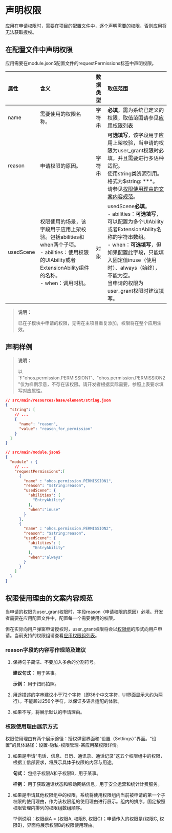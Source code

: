 # 声明权限

应用在申请权限时，需要在项目的配置文件中，逐个声明需要的权限，否则应用将无法获取授权。

## 在配置文件中声明权限

应用需要在module.json5配置文件的requestPermissions标签中声明权限。

| 属性 | 含义 | 数据类型 | 取值范围 |
| :-------- | :-------- | :-------- | :-------- |
| name | 需要使用的权限名称。 | 字符串 | **必填**，需为系统已定义的权限，取值范围请参见[应用权限列表](./cj-permissions-for-all.md)|
| reason | 申请权限的原因。 | 字符串 | **可选填写**，该字段用于应用上架校验，当申请的权限为user_grant权限时必填，并且需要进行多语种适配。<br>使用string类资源引用。格式为$string: \*\*\*。<br/>请参见[权限使用理由的文案内容规范](#权限使用理由的文案内容规范)。 |
| usedScene | 权限使用的场景，该字段用于应用上架校验。包括abilities和when两个子项。<br/>- abilities：使用权限的UIAbility或者ExtensionAbility组件的名称。<br/>- when：调用时机。 | 对象 | usedScene**必填**。<br/>- abilities：**可选填写**，可以配置为多个UIAbility或者ExtensionAbility名称的字符串数组。<br/>- when：**可选填写**，但如果配置此字段，只能填入固定值inuse（使用时）、always（始终），不能为空。<br/>当申请的权限为user_grant权限时建议填写。 |

> **说明：**
>
> 已在子模块中申请的权限，无需在主项目重复添加，权限将在整个应用生效。

## 声明样例

> **说明：**
>
> 以下"ohos.permission.PERMISSION1"、"ohos.permission.PERMISSION2"仅为样例示意，不存在该权限。请开发者根据实际需要，参照上表要求填写对应属性。

```json
// src/main/resources/base/element/string.json
{
  "string": [
    // ...
    {
      "name": "reason",
      "value": "reason_for_permission"
    }
  ]
}
```

```json
// src/main/module.json5
{
  "module" : {
    // ...
    "requestPermissions":[
      {
        "name" : "ohos.permission.PERMISSION1",
        "reason": "$string:reason",
        "usedScene": {
          "abilities": [
            "EntryAbility"
          ],
          "when":"inuse"
        }
      },
      {
        "name" : "ohos.permission.PERMISSION2",
        "reason": "$string:reason",
        "usedScene": {
          "abilities": [
            "EntryAbility"
          ],
          "when":"always"
        }
      }
    ]
  }
}
```

## 权限使用理由的文案内容规范

当申请的权限为user_grant权限时，字段reason（申请权限的原因）必填。开发者需要在应用配置文件中，配置每一个需要使用的权限。

但在实际向用户弹窗申请授权时，user_grant权限将会以[权限组](./cj-app-permission-mgmt-overview.md#权限组和子权限)的形式向用户申请。当前支持的权限组请查看[应用权限组列表](./cj-app-permission-group-list.md)。

### reason字段的内容写作规范及建议

<!--RP1-->

1. 保持句子简洁、不要加入多余的分割符号。

   **建议句式：** 用于某事。

   **示例：** 用于扫码拍照。

2. 用途描述的字串建议小于72个字符（即36个中文字符，UI界面显示大约为两行）。不能超过256个字符，以保证多语言适配的体验。

3. 如果不写，将展示默认的申请理由。

<!--RP1End-->

### 权限使用理由展示方式

权限使用理由有两个展示途径：授权弹窗界面和“设置（Settings）”界面。“设置”的具体路径：设置-隐私-权限管理-某应用某权限详情。

1. 如果是申请“电话、信息、日历、通讯录、通话记录”这五个权限组中的权限，根据工信部要求，将展示具体子权限的内容与用途。

    **句式：** 包括子权限A和子权限B，用于某事。

    **样例：** 用于获取通话状态和移动网络信息，用于安全运营和统计计费服务。

2. 如果是申请其他权限组中的权限，系统将使用权限组内当前被申请的第一个子权限的使用理由，作为该权限组的使用理由进行展示。组内的排序，固定按照权限管理内排列的权限组数组顺序。

    举例说明：权限组A = {权限A, 权限B, 权限C}；申请传入的权限是{权限C, 权限B}，界面将展示权限B的权限使用理由。

